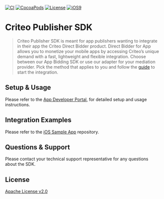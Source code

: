 [![CI](https://github.com/criteo/ios-publisher-sdk/workflows/CI/badge.svg)]()
[![CocoaPods](https://img.shields.io/cocoapods/v/CriteoPublisherSdk.svg)]()
[![License](https://img.shields.io/github/license/criteo/ios-publisher-sdk.svg)]()
[![iOS9](https://img.shields.io/badge/iOS-9.0%2B-lightgrey.svg)]()

# Criteo Publisher SDK
> Criteo Publisher SDK is meant for app publishers wanting to integrate in their app the Criteo
> Direct Bidder product. Direct Bidder for App allows you to monetize your mobile apps by accessing
> Criteo’s unique demand with a fast, lightweight and flexible integration. Choose between our App
> Bidding SDK or use our adapter for your mediation provider. Pick the method that applies to you
> and follow the [guide](https://publisherdocs.criteotilt.com/app/ios/get-started/) to start the
> integration.

## Setup & Usage
Please refer to the [App Developer Portal](https://publisherdocs.criteotilt.com/app/ios/), for
detailed setup and usage instructions.

## Integration Examples
Please refer to the [iOS Sample App](https://github.com/criteo/ios-publisher-sdk-examples) repository.

## Questions & Support
Please contact your technical support representative for any questions about the SDK.

## License
[Apache License v2.0](LICENSE)
